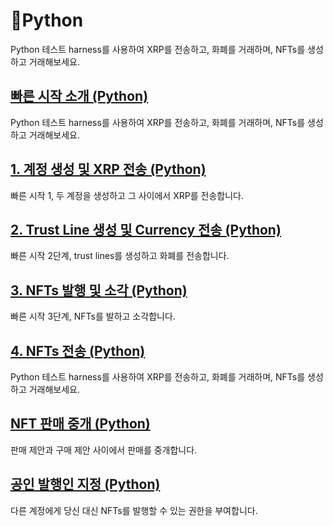 # Python

Python 테스트 harness를 사용하여 XRP를 전송하고, 화폐를 거래하며, NFTs를 생성하고 거래해보세요.

## [빠른 시작 소개 (Python)](python-modular-tutorials-in-python/python-send-payments-send-payments-using-python.md)&#x20;

Python 테스트 harness를 사용하여 XRP를 전송하고, 화폐를 거래하며, NFTs를 생성하고 거래해보세요.

## [1. 계정 생성 및 XRP 전송 (Python)](1.-xrp-python.md)[ ](broken-reference)

빠른 시작 1, 두 계정을 생성하고 그 사이에서 XRP를 전송합니다.

## [2. Trust Line 생성 및 Currency 전송 (Python)](python-modular-tutorials-in-python/python-send-payments-send-payments-using-python/currency-create-trust-line-and-send-currency-using-python.md)[ ](broken-reference)

빠른 시작 2단계, trust lines를 생성하고 화폐를 전송합니다.

## [3. NFTs 발행 및 소각 (Python)](3.-nfts-python.md)[ ](broken-reference)

빠른 시작 3단계, NFTs를 발하고 소각합니다.

## [4. NFTs 전송 (Python) ](4.-nfts-python.md)

Python 테스트 harness를 사용하여 XRP를 전송하고, 화폐를 거래하며, NFTs를 생성하고 거래해보세요.

## [NFT 판매 중개 (Python) ](nft-python.md)

판매 제안과 구매 제안 사이에서 판매를 중개합니다.

## [공인 발행인 지정 (Python)](python.md)[ ](broken-reference)

다른 계정에게 당신 대신 NFTs를 발행할 수 있는 권한을 부여합니다.

